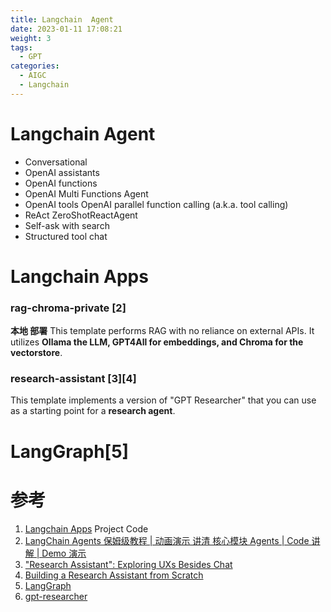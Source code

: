 ```yaml
---
title: Langchain  Agent
date: 2023-01-11 17:08:21
weight: 3
tags:
  - GPT
categories: 
  - AIGC
  - Langchain  
---
```


<p></p>
<!-- more -->



# Langchain Agent

+ Conversational
+ OpenAI assistants
+ OpenAI functions
+ OpenAI Multi Functions Agent
+ OpenAI tools
  OpenAI parallel function calling (a.k.a. tool calling)
+ ReAct
  ZeroShotReactAgent
+ Self-ask with search
+ Structured tool chat

# Langchain Apps
### rag-chroma-private [2]
**本地 部署**
This template performs RAG with no reliance on external APIs.
It utilizes **Ollama the LLM, GPT4All for embeddings, and Chroma for the vectorstore**.

### research-assistant [3][4]
This template implements a version of
"GPT Researcher" that you can use as a starting point for a **research agent**.



# LangGraph[5]

# 参考

1. [Langchain Apps](https://github.com/www6v/langchain-app) Project Code
2. [LangChain Agents 保姆级教程 | 动画演示 讲清 核心模块 Agents | Code 讲解 | Demo 演示](https://www.bilibili.com/video/BV1JV411F7Yj/)
3. ["Research Assistant": Exploring UXs Besides Chat](https://blog.langchain.dev/exploring-uxs-besides-chat-with-research-assistant/)
4. [Building a Research Assistant from Scratch](https://www.youtube.com/watch?v=DjuXACWYkkU) 
5. [LangGraph](https://blog.langchain.dev/langgraph/)
100. [gpt-researcher](https://github.com/www6v/gpt-researcher/)

